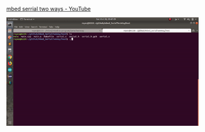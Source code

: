 [mbed serrial two ways - YouTube](https://www.youtube.com/watch?v=azjdOvjmHYc)

![terminal](https://github.com/shirokunet/mbed_SerialTwoWay/raw/master/images/mbed_SerialTwoWay.gif)

